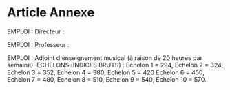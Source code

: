 # Article Annexe

EMPLOI : Directeur :

EMPLOI : Professeur :

EMPLOI : Adjoint d'enseignement musical (à raison de                   20 heures par semaine). ECHELONS (INDICES BRUTS) : Echelon 1 = 294, Echelon 2 = 324,           Echelon 3 = 352, Echelon 4 = 380, Echelon 5 = 420           Echelon 6 = 450, Echelon 7 = 480, Echelon 8 = 510,           Echelon 9 = 540, Echelon 10 = 570.
